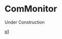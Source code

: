 # ComMonitor
Under Construction

[p1](https://github.com/uhwgmxorg/ComMonitor/blob/master/Doc/1.png)
